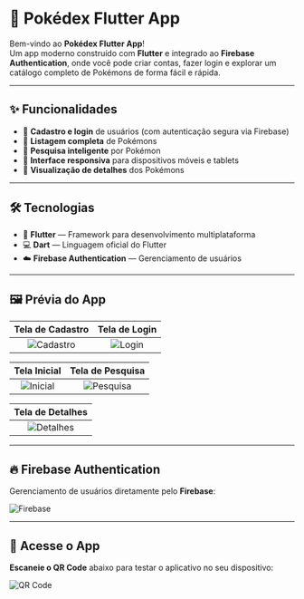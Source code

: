 # 🎯 Pokédex Flutter App

Bem-vindo ao **Pokédex Flutter App**!  
Um app moderno construído com **Flutter** e integrado ao **Firebase Authentication**, onde você pode criar contas, fazer login e explorar um catálogo completo de Pokémons de forma fácil e rápida.

---

## ✨ Funcionalidades

- 🔐 **Cadastro e login** de usuários (com autenticação segura via Firebase)
- 🧩 **Listagem completa** de Pokémons
- 🔎 **Pesquisa inteligente** por Pokémon
- 🎨 **Interface responsiva** para dispositivos móveis e tablets
- 📄 **Visualização de detalhes** dos Pokémons

---

## 🛠️ Tecnologias

- 🚀 **Flutter** — Framework para desenvolvimento multiplataforma
- 💻 **Dart** — Linguagem oficial do Flutter
- ☁️ **Firebase Authentication** — Gerenciamento de usuários

---

## 🖼️ Prévia do App

| Tela de Cadastro | Tela de Login |
|:-----------------:|:-------------:|
| ![Cadastro](https://github.com/user-attachments/assets/87d83433-0e37-4e83-b870-50678871097a) | ![Login](https://github.com/user-attachments/assets/ed10a6c8-9bc6-4ce2-b540-26e9587f6f23) |

| Tela Inicial | Tela de Pesquisa |
|:------------:|:----------------:|
| ![Inicial](https://github.com/user-attachments/assets/cd0b0f1b-977a-491d-a2b9-463d95d4637b) | ![Pesquisa](https://github.com/user-attachments/assets/6e7daaa2-0995-433d-8a47-1b292605305a) |

| Tela de Detalhes |
|:----------------:|
| ![Detalhes](https://github.com/user-attachments/assets/10ff9813-a268-4444-9398-16b6e9950fe8) |

---

## 🔥 Firebase Authentication

Gerenciamento de usuários diretamente pelo **Firebase**:

![Firebase](https://github.com/user-attachments/assets/6d1435eb-8e07-4bef-8047-4424531d9f16)

---

## 📲 Acesse o App

**Escaneie o QR Code** abaixo para testar o aplicativo no seu dispositivo:

![QR Code](https://github.com/user-attachments/assets/6c852e94-231b-48c8-968d-a420009d47a0)



